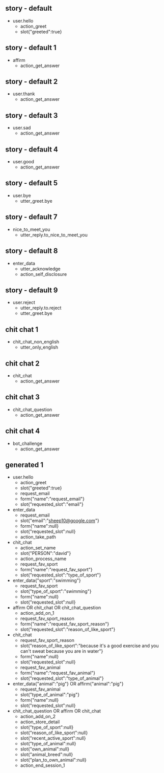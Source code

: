 ## story - default
* user.hello
  - action_greet
  - slot{"greeted":true}



## story - default 1
* affirm
  - action_get_answer

## story - default 2
* user.thank
  - action_get_answer

## story - default 3
* user.sad
  - action_get_answer

## story - default 4
* user.good
  - action_get_answer

## story - default 5
* user.bye  
  - utter_greet.bye

## story - default 7
* nice_to_meet_you
  - utter_reply.to_nice_to_meet_you

## story - default 8
* enter_data
  - utter_acknowledge
  - action_self_disclosure

## story - default 9
* user.reject
  - utter_reply.to.reject
  - utter_greet.bye



## chit chat 1
* chit_chat_non_english
  - utter_only_english
    
## chit chat 2
* chit_chat
  - action_get_answer

## chit chat 3
* chit_chat_question
  - action_get_answer

## chit chat 4
* bot_challenge
  - action_get_answer



## generated 1
* user.hello
    - action_greet
    - slot{"greeted":true}
    - request_email
    - form{"name":"request_email"}
    - slot{"requested_slot":"email"}
* enter_data
    - request_email
    - slot{"email":"sheep10@google.com"}
    - form{"name":null}
    - slot{"requested_slot":null}
    - action_take_path
* chit_chat
    - action_set_name
    - slot{"PERSON":"david"}
    - action_process_name
    - request_fav_sport
    - form{"name":"request_fav_sport"}
    - slot{"requested_slot":"type_of_sport"}
* enter_data{"sport":"swimming"}
    - request_fav_sport
    - slot{"type_of_sport":"swimming"}
    - form{"name":null}
    - slot{"requested_slot":null}
* affirm OR chit_chat OR chit_chat_question
    - action_add_on_1
    - request_fav_sport_reason
    - form{"name":"request_fav_sport_reason"}
    - slot{"requested_slot":"reason_of_like_sport"}
* chit_chat
    - request_fav_sport_reason
    - slot{"reason_of_like_sport":"because it's a good exercise and you can't sweat because you are in water"}
    - form{"name":null}
    - slot{"requested_slot":null}
    - request_fav_animal
    - form{"name":"request_fav_animal"}
    - slot{"requested_slot":"type_of_animal"}
* enter_data{"animal":"pig"} OR affirm{"animal":"pig"}
    - request_fav_animal
    - slot{"type_of_animal":"pig"}
    - form{"name":null}
    - slot{"requested_slot":null}
* chit_chat_question OR affirm OR chit_chat
    - action_add_on_2
    - action_store_detail
    - slot{"type_of_sport":null}
    - slot{"reason_of_like_sport":null}
    - slot{"recent_active_sport":null}
    - slot{"type_of_animal":null}
    - slot{"own_animal":null}
    - slot{"animal_breed":null}
    - slot{"plan_to_own_animal":null}
    - action_end_session_1